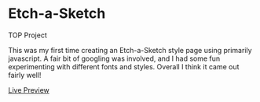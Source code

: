 # Etch-a-Sketch
TOP Project

This was my first time creating an Etch-a-Sketch style page using primarily javascript.
A fair bit of googling was involved, and I had some fun experimenting with different fonts and styles.
Overall I think it came out fairly well!

[Live Preview](https://pmcmahan1.github.io/Etch-a-Sketch/)
